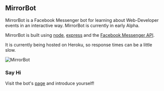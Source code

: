 
## MirrorBot

MirrorBot is a Facebook Messenger bot for learning about Web-Developer events in an interactive way.
MirrorBot is currently in early Alpha.

MirrorBot is built using [node](https://nodejs.org/en/), [express](http://expressjs.com/) and the [Facebook Messenger API](https://developers.facebook.com/docs/messenger-platform).

It is currently being hosted on Heroku, so response times can be a little slow.


![MirrorBot](https://imgur.com/cukDfMH)

### Say Hi

Visit the bot's [page](https://www.facebook.com/themirrorbot) and introduce yourself!
